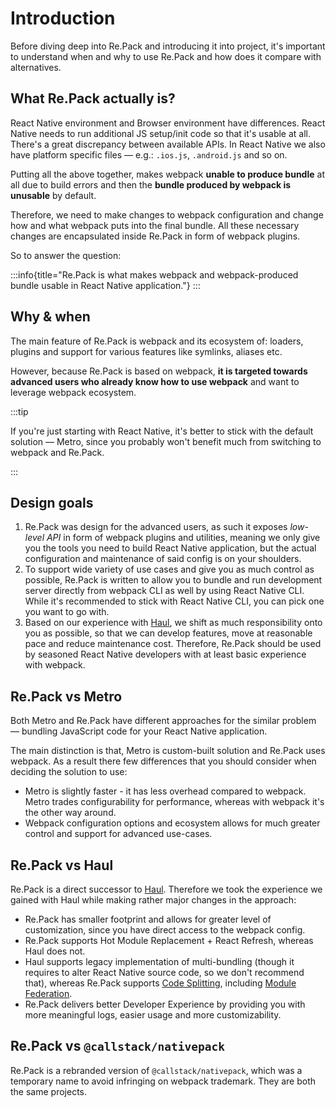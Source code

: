 # Introduction

Before diving deep into Re.Pack and introducing it into project, it's important to understand when and why to use Re.Pack and how does it compare with alternatives.

## What Re.Pack actually is?

React Native environment and Browser environment have differences. React Native needs to run additional JS setup/init code so that it's usable at all. There's a great discrepancy between available APIs. In React Native we also have platform specific files — e.g.: `.ios.js`, `.android.js` and so on.

Putting all the above together, makes webpack **unable to produce bundle** at all due to build errors and then the **bundle produced by webpack is unusable** by default.

Therefore, we need to make changes to webpack configuration and change how and what webpack puts into the final bundle. All these necessary changes are encapsulated inside Re.Pack in form of webpack plugins.

So to answer the question:

:::info{title="Re.Pack is what makes webpack and webpack-produced bundle usable in React Native application."}
:::

## Why & when

The main feature of Re.Pack is webpack and its ecosystem of: loaders, plugins and support for various features like symlinks, aliases etc.

However, because Re.Pack is based on webpack, **it is targeted towards advanced users who already know how to use webpack** and want to leverage webpack ecosystem.

:::tip

If you're just starting with React Native, it's better to stick with the default solution — Metro, since you probably won't benefit much from switching to webpack and Re.Pack.

:::

## Design goals

1. Re.Pack was design for the advanced users, as such it exposes _low-level API_ in form of webpack plugins and utilities, meaning we only give you the tools you need to build React Native application, but the actual configuration and maintenance of said config is on your shoulders.
2. To support wide variety of use cases and give you as much control as possible, Re.Pack is written to allow you to bundle and run development server directly from webpack CLI as well by using React Native CLI. While it's recommended to stick with React Native CLI, you can pick one you want to go with.
3. Based on our experience with [Haul](https://github.com/callstack/haul), we shift as much responsibility onto you as possible, so that we can develop features, move at reasonable pace and reduce maintenance cost. Therefore, Re.Pack should be used by seasoned React Native developers with at least basic experience with webpack.

## Re.Pack vs Metro

Both Metro and Re.Pack have different approaches for the similar problem — bundling JavaScript code for your React Native application.

The main distinction is that, Metro is custom-built solution and Re.Pack uses webpack. As a result there few differences that you should consider when deciding the solution to use:

- Metro is slightly faster - it has less overhead compared to webpack. Metro trades configurability for performance, whereas with webpack it's the other way around.
- Webpack configuration options and ecosystem allows for much greater control and support for advanced use-cases.

## Re.Pack vs Haul

Re.Pack is a direct successor to [Haul](https://github.com/callstack/haul). Therefore we took the experience we gained with Haul while making rather major changes in the approach:

- Re.Pack has smaller footprint and allows for greater level of customization, since you have direct access to the webpack config.
- Re.Pack supports Hot Module Replacement + React Refresh, whereas Haul does not.
- Haul supports legacy implementation of multi-bundling (though it requires to alter React Native source code, so we don't recommend that), whereas Re.Pack supports [Code Splitting](./code-splitting/concept), including [Module Federation](./module-federation).
- Re.Pack delivers better Developer Experience by providing you with more meaningful logs, easier usage and more customizability.

## Re.Pack vs `@callstack/nativepack`

Re.Pack is a rebranded version of `@callstack/nativepack`, which was a temporary name to avoid infringing on webpack trademark. They are both the same projects.
